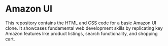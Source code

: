 # Amazon UI

This repository contains the HTML and CSS code for a basic Amazon UI clone. It showcases fundamental web development skills by replicating key Amazon features like product listings, search functionality, and shopping cart.
